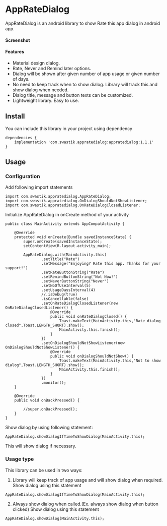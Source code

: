 AppRateDialog
====
AppRateDialog is an android library to show Rate this app dialog in android app.  

#### Screenshot

#### Features
- Material design dialog.
- Rate, Never and Remind later options.
- Dialog will be shown after given number of app usage or given number of days.
- No need to keep track when to show dialog. Library will track this and show dialog when needed.
- Dialog title, message and button texts can be customized.
- Lightweight library. Easy to use.

## Install
You can include this library in your project using dependency
```
dependencies {
    implementation 'com.swastik.appratedialog:appratedialog:1.1.1'
}
```

## Usage
### Configuration
Add following import statements
```
import com.swastik.appratedialog.AppRateDialog;
import com.swastik.appratedialog.OnDialogShouldNotShowListener;
import com.swastik.appratedialog.OnRateDialogClosedListener;
```

Initialize AppRateDialog in onCreate method of your activity  
```
public class MainActivity extends AppCompatActivity {

    @Override
    protected void onCreate(Bundle savedInstanceState) {
        super.onCreate(savedInstanceState);
        setContentView(R.layout.activity_main);

        AppRateDialog.with(MainActivity.this)
                .setTitle("Rate")
                .setMessage("Enjoying? Rate this app. Thanks for your support!")
                .setRateButtonString("Rate")
                .setRemindButtonString("Not Now!")
                .setNeverButtonString("Never")
                .setNoOfUseInterval(5)
                .setUsageDaysInterval(4)
                //.isDebug(true)
                .isCancellable(false)
                .setOnRateDialogClosedListener(new OnRateDialogClosedListener() {
                    @Override
                    public void onRateDialogClosed() {
                        Toast.makeText(MainActivity.this,"Rate dialog closed",Toast.LENGTH_SHORT).show();
                        MainActivity.this.finish();
                    }
                })
                .setOnDialogShouldNotShowListener(new OnDialogShouldNotShowListener() {
                    @Override
                    public void onDialogShouldNotShow() {
                        Toast.makeText(MainActivity.this,"Not to show dialog",Toast.LENGTH_SHORT).show();
                        MainActivity.this.finish();
                    }
                })
                .monitor();
    }

    @Override
    public void onBackPressed() {
        
        //super.onBackPressed();
    }
}
```

Show dialog by using following statement:
```
AppRateDialog.showDialogIfTimeToShowDialog(MainActivity.this);
```
This will show dialog if necessary.

### Usage type
This library can be used in two ways:
1. Library will keep track of app usage and will show dialog when required.
Show dialog using this statement
```
AppRateDialog.showDialogIfTimeToShowDialog(MainActivity.this);
```

2. Always show dialog when called.(Ex. always show dialog when button clicked)
Show dialog using this statement
```
AppRateDialog.showDialog(MainActivity.this);
```


